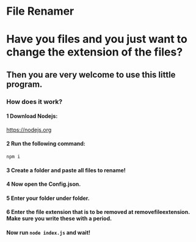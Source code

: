 # File Renamer
# Have you files and you just want to change the extension of the files?

## Then you are very welcome to use this little program.

### How does it work?

#### 1 Download Nodejs:
https://nodejs.org

#### 2 Run the following command:
`npm i`

#### 3 Create a folder and paste all files to rename!

#### 4 Now open the Config.json.
#### 5 Enter your folder under folder.
#### 6 Enter the file extension that is to be removed at removefileextension. Make sure you write these with a period.

#### Now run `node index.js` and wait!
